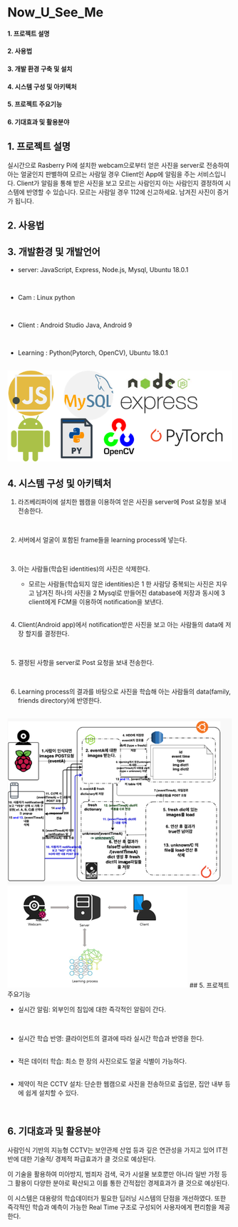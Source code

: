# Now_U_See_Me

#### 1. 프로젝트 설명  
#### 2. 사용법
#### 3. 개발 환경 구축 및 설치  
#### 4. 시스템 구성 및 아키텍처 
#### 5. 프로젝트 주요기능  
#### 6. 기대효과 및 활용분야  
  
## 1. 프로젝트 설명

실시간으로 Rasberry Pi에 설치한 webcam으로부터 얻은 사진을 server로 전송하여 아는 얼굴인지 판별하여 모르는 사람일 경우 Client인 App에 알림을 주는 서비스입니다. Client가 알림을 통해 받은 사진을 보고 모르는 사람인지 아는 사람인지 결정하여 시스템에 반영할 수 있습니다. 모르는 사람일 경우 112에 신고하세요. 남겨진 사진이 증거가 됩니다.

## 2. 사용법

## 3. 개발환경 및 개발언어

- server: JavaScript, Express, Node.js, Mysql, Ubuntu 18.0.1  
<br> 
  
- Cam : Linux python  
<br> 
  
- Client : Android Studio Java, Android 9  
<br> 
  
- Learning : Python(Pytorch, OpenCV), Ubuntu 18.0.1  
<br> 

<img src="/descript_image/language.png">  
  
## 4. 시스템 구성 및 아키텍처

1. 라즈베리파이에 설치한 웹캠을 이용하여 얻은 사진을 server에 Post 요청을 보내 전송한다. 
<br> 

2. 서버에서 얼굴이 포함된 frame들을 learning process에 넣는다.
<br> 

3. 아는 사람들(학습된 identities)의 사진은 삭제한다.
    -  모르는 사람들(학습되지 않은 identities)은 1 한 사람당 중복되는 사진은 지우고 남겨진 하나의 사진을 2 Mysql로 만들어진 database에 저장과 동시에 3 client에게 FCM을 이용하여 notification을 보낸다.
    <br> 
    
4. Client(Android app)에서 notification받은 사진을 보고 아는 사람들의 data에 저장 할지를 결정한다.
<br> 

5. 결정된 사항을 server로 Post 요청을 보내 전송한다.
<br> 

6. Learning process의 결과를 바탕으로 사진을 학습해 아는 사람들의 data(family, friends directory)에 반영한다.
<br> 

<img src="/descript_image/System_Structure.png">  
<img src="/descript_image/SystemFlow.png">  
## 5. 프로젝트 주요기능 

- 실시간 알림: 외부인의 침입에 대한 즉각적인 알림이 간다.  
<br> 
  
- 실시간 학습 반영: 클라이언트의 결과에 따라 실시간 학습과 반영을 한다.  
  <br>
    
- 적은 데이터 학습: 최소 한 장의 사진으로도 얼굴 식별이 가능하다.  
  <br>
  
- 제약이 적은 CCTV 설치: 단순한 웹캠으로 사진을 전송하므로 출입문, 집안 내부 등에 쉽게 설치할 수 있다.  
  
  <br>

## 6. 기대효과 및 활용분야

사람인식 기반의 지능형 CCTV는 보안관제 산업 등과 깊은 연관성을 가지고 있어 IT전반에 대한 기술적/ 경제적 파급효과가 클 것으로 예상된다. 
<br> 

이 기술을 활용하여 미아방지, 범죄자 검색, 국가 시설물 보호뿐만 아니라 일반 가정 등 그 활용이 다양한 분야로 확산되고 이를 통한 간적접인 경제효과가 클 것으로 예상된다.
<br>

 이 시스템은 대용량의 학습데이터가 필요한 딥러닝 시스템의 단점을 개선하였다. 또한 즉각적인 학습과 예측이 가능한 Real Time  구조로 구성되어 사용자에게 편리함을 제공한다.